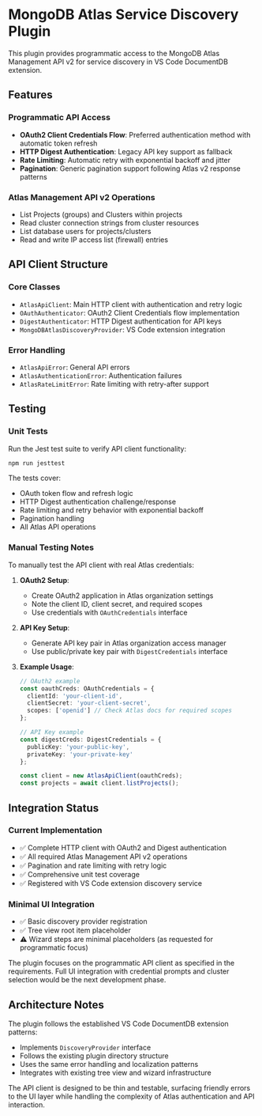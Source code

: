 # MongoDB Atlas Service Discovery Plugin

This plugin provides programmatic access to the MongoDB Atlas Management API v2 for service discovery in VS Code DocumentDB extension.

## Features

### Programmatic API Access
- **OAuth2 Client Credentials Flow**: Preferred authentication method with automatic token refresh
- **HTTP Digest Authentication**: Legacy API key support as fallback
- **Rate Limiting**: Automatic retry with exponential backoff and jitter
- **Pagination**: Generic pagination support following Atlas v2 response patterns

### Atlas Management API v2 Operations
- List Projects (groups) and Clusters within projects
- Read cluster connection strings from cluster resources  
- List database users for projects/clusters
- Read and write IP access list (firewall) entries

## API Client Structure

### Core Classes
- `AtlasApiClient`: Main HTTP client with authentication and retry logic
- `OAuthAuthenticator`: OAuth2 Client Credentials flow implementation
- `DigestAuthenticator`: HTTP Digest authentication for API keys
- `MongoDBAtlasDiscoveryProvider`: VS Code extension integration

### Error Handling
- `AtlasApiError`: General API errors
- `AtlasAuthenticationError`: Authentication failures
- `AtlasRateLimitError`: Rate limiting with retry-after support

## Testing

### Unit Tests
Run the Jest test suite to verify API client functionality:

```bash
npm run jesttest
```

The tests cover:
- OAuth token flow and refresh logic
- HTTP Digest authentication challenge/response
- Rate limiting and retry behavior with exponential backoff
- Pagination handling
- All Atlas API operations

### Manual Testing Notes

To manually test the API client with real Atlas credentials:

1. **OAuth2 Setup**:
   - Create OAuth2 application in Atlas organization settings
   - Note the client ID, client secret, and required scopes
   - Use credentials with `OAuthCredentials` interface

2. **API Key Setup**:
   - Generate API key pair in Atlas organization access manager
   - Use public/private key pair with `DigestCredentials` interface

3. **Example Usage**:
   ```typescript
   // OAuth2 example
   const oauthCreds: OAuthCredentials = {
     clientId: 'your-client-id',
     clientSecret: 'your-client-secret',
     scopes: ['openid'] // Check Atlas docs for required scopes
   };
   
   // API Key example
   const digestCreds: DigestCredentials = {
     publicKey: 'your-public-key',
     privateKey: 'your-private-key'
   };
   
   const client = new AtlasApiClient(oauthCreds);
   const projects = await client.listProjects();
   ```

## Integration Status

### Current Implementation
- ✅ Complete HTTP client with OAuth2 and Digest authentication
- ✅ All required Atlas Management API v2 operations
- ✅ Pagination and rate limiting with retry logic
- ✅ Comprehensive unit test coverage
- ✅ Registered with VS Code extension discovery service

### Minimal UI Integration
- ✅ Basic discovery provider registration
- ✅ Tree view root item placeholder
- ⚠️ Wizard steps are minimal placeholders (as requested for programmatic focus)

The plugin focuses on the programmatic API client as specified in the requirements. Full UI integration with credential prompts and cluster selection would be the next development phase.

## Architecture Notes

The plugin follows the established VS Code DocumentDB extension patterns:
- Implements `DiscoveryProvider` interface
- Follows the existing plugin directory structure  
- Uses the same error handling and localization patterns
- Integrates with existing tree view and wizard infrastructure

The API client is designed to be thin and testable, surfacing friendly errors to the UI layer while handling the complexity of Atlas authentication and API interaction.
